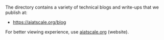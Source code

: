 The directory contains a variety of technical blogs and write-ups that we publish at:

* https://aiatscale.org/blog

For better viewing experience, use [aiatscale.org](https://aiatscale.org) (website).
